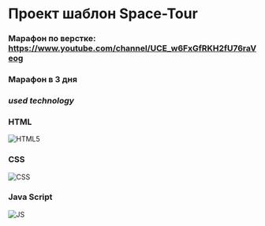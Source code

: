# Проект шаблон Space-Tour

### Марафон по верстке: https://www.youtube.com/channel/UCE_w6FxGfRKH2fU76raVeog

### Марафон в 3 дня

### _used technology_

### HTML

![HTML5](https://img.icons8.com/color/50/000000/html-5--v1.png)

### CSS

![CSS](https://img.icons8.com/color/48/000000/css3.png)

### Java Script

![JS](https://img.icons8.com/color/48/000000/javascript--v1.png)




